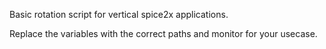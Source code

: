 Basic rotation script for vertical spice2x applications.

Replace the variables with the correct paths and monitor for your usecase.
